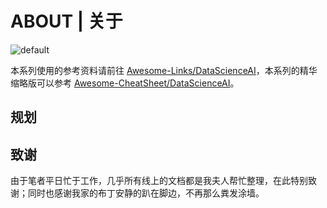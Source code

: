# ABOUT | 关于

![default](https://user-images.githubusercontent.com/5803001/44629091-c0c56180-a97c-11e8-8aff-52d51a8aec1f.jpg)

本系列使用的参考资料请前往 [Awesome-Links/DataScienceAI](https://github.com/wxyyxc1992/Awesome-Links)，本系列的精华缩略版可以参考 [Awesome-CheatSheet/DataScienceAI](https://github.com/wxyyxc1992/Awesome-CheatSheet)。

## 规划

## 致谢

由于笔者平日忙于工作，几乎所有线上的文档都是我夫人帮忙整理，在此特别致谢；同时也感谢我家的布丁安静的趴在脚边，不再那么粪发涂墙。
